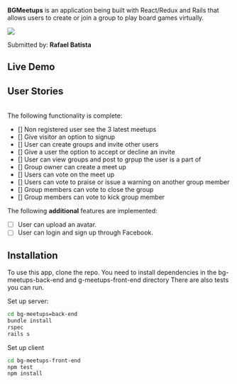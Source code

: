 **BGMeetups** is an application being built with React/Redux and Rails that allows users to create or join a group to play board games virtually. 

![](guitar-lists.png)

Submitted by: **Rafael Batista**


## Live Demo 

## User Stories
\
The following functionality is complete:

* [] Non registered user see the 3 latest meetups 
* [] Give visitor an option to signup 
* [] User can create groups and invite other users
* [] Give a user the option to accept or decline an invite
* [] User can view groups and post to grpup the user is a part of
* [] Group owner can create a meet up 
* [] Users can vote on the meet up
* [] Users can vote to praise or issue a warning on another group member 
* [] Group members can vote to close the group 
* [] Group members can vote to kick group member

The following **additional** features are implemented:

- [ ] User can upload an avatar.
- [ ] User can login and sign up through Facebook.

## Installation

To use this app, clone the repo. You need to install dependencies in the bg-meetups-back-end and g-meetups-front-end directory There are also tests you can run.

Set up server:
```sh
cd bg-meetups=back-end
bundle install 
rspec
rails s
```

Set up client
```sh
cd bg-meetups-front-end
npm test
npm install
```
